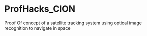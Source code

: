 # ProfHacks_CION
Proof Of concept of a satellite tracking system using optical image recognition to navigate in space
